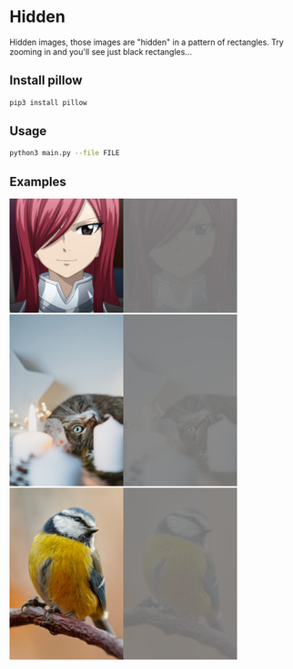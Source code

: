 # Hidden

Hidden images, those images are "hidden" in a pattern of rectangles. Try zooming in and you'll see just black rectangles...

## Install pillow

```sh
pip3 install pillow
```

## Usage

```sh
python3 main.py --file FILE
```

## Examples

<img src="examples/1.png" width="200px"/><img src="examples/hidden_1.png" width="200px"/>
<br/><img src="examples/2.png" width="200px"/><img src="examples/hidden_2.png" width="200px"/>
<br/><img src="examples/3.png" width="200px"/><img src="examples/hidden_3.png" width="200px"/><br/>
